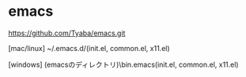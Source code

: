 # emacs
https://github.com/Tyaba/emacs.git

[mac/linux]
~/.emacs.d/(init.el, common.el, x11.el)

[windows]
(emacsのディレクトリ)\bin\.emacs\(init.el, common.el, x11.el)
